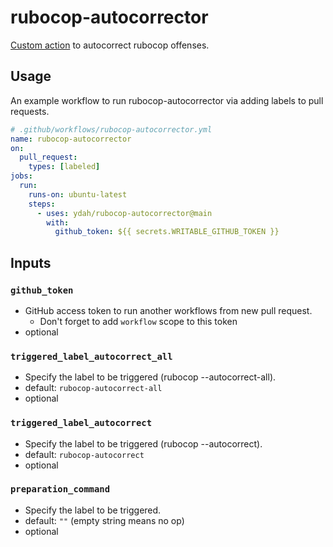 # rubocop-autocorrector

[Custom action](https://docs.github.com/en//actions/creating-actions/about-custom-actions) to autocorrect rubocop offenses.

## Usage

An example workflow to run rubocop-autocorrector via adding labels to pull requests.

```yaml
# .github/workflows/rubocop-autocorrector.yml
name: rubocop-autocorrector
on:
  pull_request:
    types: [labeled]
jobs:
  run:
    runs-on: ubuntu-latest
    steps:
      - uses: ydah/rubocop-autocorrector@main
        with:
          github_token: ${{ secrets.WRITABLE_GITHUB_TOKEN }}
```

## Inputs

### `github_token`

- GitHub access token to run another workflows from new pull request.
  - Don't forget to add `workflow` scope to this token
- optional

### `triggered_label_autocorrect_all`

- Specify the label to be triggered (rubocop --autocorrect-all).
- default: `rubocop-autocorrect-all`
- optional

### `triggered_label_autocorrect`

- Specify the label to be triggered (rubocop --autocorrect).
- default: `rubocop-autocorrect`
- optional

### `preparation_command`

- Specify the label to be triggered.
- default: `""` (empty string means no op)
- optional
